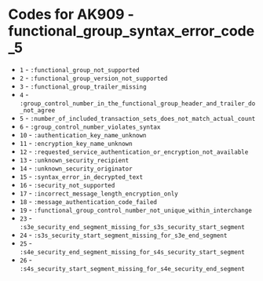 # Codes for AK909 - functional_group_syntax_error_code_5
* `1` - `:functional_group_not_supported`
* `2` - `:functional_group_version_not_supported`
* `3` - `:functional_group_trailer_missing`
* `4` - `:group_control_number_in_the_functional_group_header_and_trailer_do_not_agree`
* `5` - `:number_of_included_transaction_sets_does_not_match_actual_count`
* `6` - `:group_control_number_violates_syntax`
* `10` - `:authentication_key_name_unknown`
* `11` - `:encryption_key_name_unknown`
* `12` - `:requested_service_authentication_or_encryption_not_available`
* `13` - `:unknown_security_recipient`
* `14` - `:unknown_security_originator`
* `15` - `:syntax_error_in_decrypted_text`
* `16` - `:security_not_supported`
* `17` - `:incorrect_message_length_encryption_only`
* `18` - `:message_authentication_code_failed`
* `19` - `:functional_group_control_number_not_unique_within_interchange`
* `23` - `:s3e_security_end_segment_missing_for_s3s_security_start_segment`
* `24` - `:s3s_security_start_segment_missing_for_s3e_end_segment`
* `25` - `:s4e_security_end_segment_missing_for_s4s_security_start_segment`
* `26` - `:s4s_security_start_segment_missing_for_s4e_security_end_segment`
